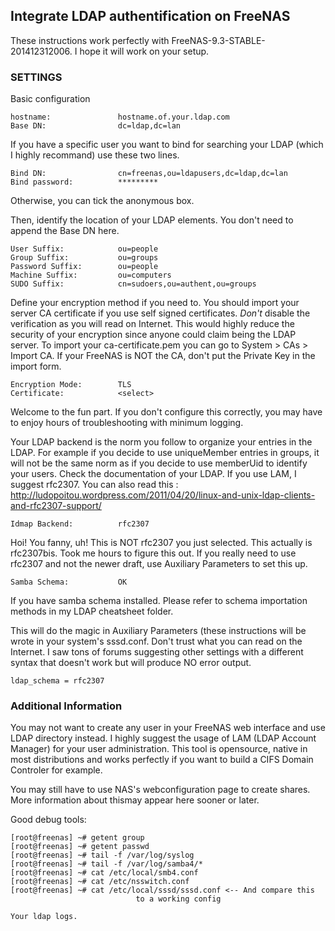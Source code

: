 ## Integrate LDAP authentification on FreeNAS
These instructions work perfectly with FreeNAS-9.3-STABLE-201412312006. I hope
it will work on your setup.

### SETTINGS
Basic configuration

	hostname:               hostname.of.your.ldap.com
	Base DN:                dc=ldap,dc=lan
	
If you have a specific user you want to bind for searching your LDAP (which I
highly recommand) use these two lines.

	Bind DN:                cn=freenas,ou=ldapusers,dc=ldap,dc=lan
	Bind password:          *********

Otherwise, you can tick the anonymous box.

Then, identify the location of your LDAP elements. You don't need to append
the Base DN here.

	User Suffix:            ou=people
	Group Suffix:           ou=groups
	Password Suffix:        ou=people
	Machine Suffix:         ou=computers
	SUDO Suffix:            cn=sudoers,ou=authent,ou=groups

Define your encryption method if you need to. You should import your server CA
certificate if you use self signed certificates. *Don't* disable the 
verification as you will read on Internet. This would highly reduce the security
of your encryption since anyone could claim being the LDAP server.
To import your ca-certificate.pem you can go to System > CAs > Import CA.
If your FreeNAS is NOT the CA, don't put the Private Key in the import form.

	Encryption Mode:        TLS
	Certificate:            <select>

Welcome to the fun part. If you don't configure this correctly, you may have to
enjoy hours of troubleshooting with minimum logging.

Your LDAP backend is the norm you follow to organize your entries in the LDAP.
For example if you decide to use uniqueMember entries in groups, it will not
be the same norm as if you decide to use memberUid to identify your users.
Check the documentation of your LDAP. If you use LAM, I suggest rfc2307.
You can also read this :
http://ludopoitou.wordpress.com/2011/04/20/linux-and-unix-ldap-clients-and-rfc2307-support/

	Idmap Backend:          rfc2307

Hoi! You fanny, uh! This is NOT rfc2307 you just selected. This actually is
rfc2307bis. Took me hours to figure this out. If you really need to use
rfc2307 and not the newer draft, use Auxiliary Parameters to set this up.


	Samba Schema:           OK

If you have samba schema installed. Please refer to schema importation methods
in my LDAP cheatsheet folder.

This will do the magic in Auxiliary Parameters (these instructions will be
wrote in your system's sssd.conf. Don't trust what you can read on the
Internet. I saw tons of forums suggesting other settings with a different
syntax that doesn't work but will produce NO error output.
	
	ldap_schema = rfc2307

### Additional Information
You may not want to create any user in your FreeNAS web interface and use LDAP
directory instead. I highly suggest the usage of LAM (LDAP Account Manager) for
your user administration. This tool is opensource, native in most distributions
and  works perfectly if you want to build a CIFS Domain Controler for example.

You may still have to use NAS's webconfiguration page to create shares. More
information about thismay appear here sooner or later.

Good debug tools:

	[root@freenas] ~# getent group
	[root@freenas] ~# getent passwd
	[root@freenas] ~# tail -f /var/log/syslog
	[root@freenas] ~# tail -f /var/log/samba4/*
	[root@freenas] ~# cat /etc/local/smb4.conf
	[root@freenas] ~# cat /etc/nsswitch.conf 
	[root@freenas] ~# cat /etc/local/sssd/sssd.conf <-- And compare this
							    to a working config

	Your ldap logs.
